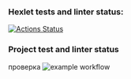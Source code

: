 ### Hexlet tests and linter status:
[![Actions Status](https://github.com/pavel-pj/php-project-48/actions/workflows/hexlet-check.yml/badge.svg)](https://github.com/pavel-pj/php-project-48/actions)

### Project test and linter status
проверка
![example workflow](https://github.com/pavel-pj/php-project-48/actions/workflows/test-system.yml/badge.svg)
